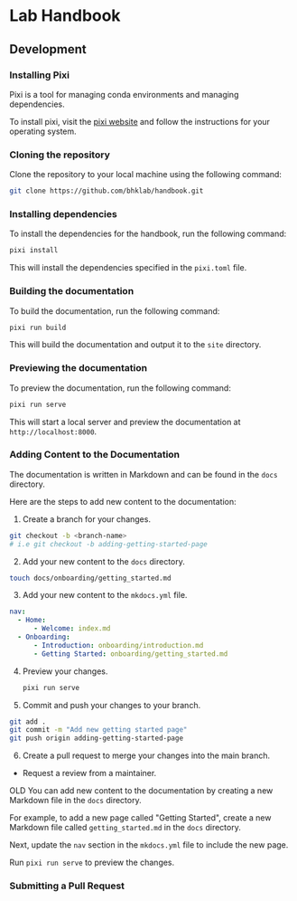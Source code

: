 # Lab Handbook

## Development

### Installing Pixi

Pixi is a tool for managing conda environments and managing dependencies. 

To install pixi, visit the [pixi website](https://pixi.sh/) and follow the instructions for your operating system.

### Cloning the repository

Clone the repository to your local machine using the following command:

```bash
git clone https://github.com/bhklab/handbook.git
```

### Installing dependencies

To install the dependencies for the handbook, run the following command:

```bash
pixi install
```

This will install the dependencies specified in the `pixi.toml` file.

### Building the documentation

To build the documentation, run the following command:

```bash
pixi run build
```

This will build the documentation and output it to the `site` directory.

### Previewing the documentation

To preview the documentation, run the following command:

```bash
pixi run serve
```

This will start a local server and preview the documentation at `http://localhost:8000`.

### Adding Content to the Documentation

The documentation is written in Markdown and can be found in the `docs` directory. 

Here are the steps to add new content to the documentation:

1. Create a branch for your changes.
  ```bash
  git checkout -b <branch-name>
  # i.e git checkout -b adding-getting-started-page
  ```

2. Add your new content to the `docs` directory.
  ```bash
  touch docs/onboarding/getting_started.md
  ```

3. Add your new content to the `mkdocs.yml` file.
  ```yaml
  nav:
    - Home:
        - Welcome: index.md
    - Onboarding:
        - Introduction: onboarding/introduction.md
        - Getting Started: onboarding/getting_started.md
  ```

4. Preview your changes.
   ```bash
   pixi run serve
   ```

5. Commit and push your changes to your branch.
  ```bash
  git add .
  git commit -m "Add new getting started page"
  git push origin adding-getting-started-page
  ```

6. Create a pull request to merge your changes into the main branch.

  - Request a review from a maintainer.

OLD 
You can add new content to the documentation by creating a new Markdown file in the `docs` directory. 

For example, to add a new page called "Getting Started", create a new Markdown file called `getting_started.md` in the `docs` directory.

Next, update the `nav` section in the `mkdocs.yml` file to include the new page.

Run `pixi run serve` to preview the changes.

### Submitting a Pull Request

